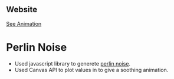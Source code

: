 ## Website
[See Animation](https://16bitash.github.io/perlin-noise/)
# Perlin Noise
- Used javascript library to generete [perlin noise](https://en.wikipedia.org/wiki/Perlin_noise). 
- Used Canvas API to plot values in to give a soothing animation.
